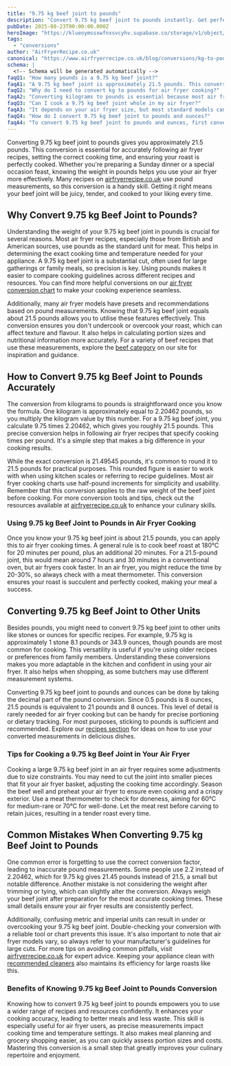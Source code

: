 ```yaml
---
title: "9.75 kg beef joint to pounds"
description: "Convert 9.75 kg beef joint to pounds instantly. Get perfect air fryer cooking times and temperatures for your roast every time."
pubDate: 2025-08-23T00:00:00.000Z
heroImage: "https://klueoymssxwfnxsvcyhv.supabase.co/storage/v1/object/public/Shmucket/9-75-kg-beef-joint-to-pounds.webp"
tags:
  - "conversions"
author: "AirFryerRecipe.co.uk"
canonical: "https://www.airfryerrecipe.co.uk/blog/conversions/kg-to-pounds/9-75-kg-beef-joint-to-pounds"
schema: |
  <!-- Schema will be generated automatically -->
faqQ1: "How many pounds is a 9.75 kg beef joint?"
faqA1: "A 9.75 kg beef joint is approximately 21.5 pounds. This conversion uses the standard factor where 1 kilogram equals about 2.20462 pounds. Knowing this helps you accurately follow air fryer recipes and set cooking times for perfect results every time."
faqQ2: "Why do I need to convert kg to pounds for air fryer cooking?"
faqA2: "Converting kilograms to pounds is essential because most air fryer recipes and guidelines use pound measurements for meat. This ensures you apply the correct cooking time and temperature, preventing under or overcooking. It also makes it easier to use presets on your air fryer and compare different recipes for consistency."
faqQ3: "Can I cook a 9.75 kg beef joint whole in my air fryer?"
faqA3: "It depends on your air fryer size, but most standard models cannot accommodate a whole 9.75 kg beef joint due to its large size. You may need to cut it into smaller pieces that fit the basket, adjusting the cooking time accordingly. Always check your air fryer's capacity and manufacturer instructions for best results."
faqQ4: "How do I convert 9.75 kg beef joint to pounds and ounces?"
faqA4: "To convert 9.75 kg beef joint to pounds and ounces, first convert to pounds (21.5), then multiply the decimal part (0.5) by 16 to get ounces (8 ounces). So, 9.75 kg is approximately 21 pounds and 8 ounces. This level of detail is useful for precise portioning but not usually necessary for air fryer cooking."
---
```

<p>Converting 9.75 kg beef joint to pounds gives you approximately 21.5 pounds. This conversion is essential for accurately following air fryer recipes, setting the correct cooking time, and ensuring your roast is perfectly cooked. Whether you're preparing a Sunday dinner or a special occasion feast, knowing the weight in pounds helps you use your air fryer more effectively. Many recipes on <a href=https://www.airfryerrecipe.co.uk/>airfryerrecipe.co.uk</a> use pound measurements, so this conversion is a handy skill. Getting it right means your beef joint will be juicy, tender, and cooked to your liking every time.</p>

<h2>Why Convert 9.75 kg Beef Joint to Pounds?</h2>
<p>Understanding the weight of your 9.75 kg beef joint in pounds is crucial for several reasons. Most air fryer recipes, especially those from British and American sources, use pounds as the standard unit for meat. This helps in determining the exact cooking time and temperature needed for your appliance. A 9.75 kg beef joint is a substantial cut, often used for large gatherings or family meals, so precision is key. Using pounds makes it easier to compare cooking guidelines across different recipes and resources. You can find more helpful conversions on our <a href=https://www.airfryerrecipe.co.uk/air-fryer-conversion-chart>air fryer conversion chart</a> to make your cooking experience seamless.</p>
<p>Additionally, many air fryer models have presets and recommendations based on pound measurements. Knowing that 9.75 kg beef joint equals about 21.5 pounds allows you to utilise these features effectively. This conversion ensures you don't undercook or overcook your roast, which can affect texture and flavour. It also helps in calculating portion sizes and nutritional information more accurately. For a variety of beef recipes that use these measurements, explore the <a href=https://www.airfryerrecipe.co.uk/recipe-category/beef>beef category</a> on our site for inspiration and guidance.</p>

<h2>How to Convert 9.75 kg Beef Joint to Pounds Accurately</h2>
<p>The conversion from kilograms to pounds is straightforward once you know the formula. One kilogram is approximately equal to 2.20462 pounds, so you multiply the kilogram value by this number. For a 9.75 kg beef joint, you calculate 9.75 times 2.20462, which gives you roughly 21.5 pounds. This precise conversion helps in following air fryer recipes that specify cooking times per pound. It's a simple step that makes a big difference in your cooking results.</p>
<p>While the exact conversion is 21.49545 pounds, it's common to round it to 21.5 pounds for practical purposes. This rounded figure is easier to work with when using kitchen scales or referring to recipe guidelines. Most air fryer cooking charts use half-pound increments for simplicity and usability. Remember that this conversion applies to the raw weight of the beef joint before cooking. For more conversion tools and tips, check out the resources available at <a href=https://www.airfryerrecipe.co.uk/>airfryerrecipe.co.uk</a> to enhance your culinary skills.</p>

<h3>Using 9.75 kg Beef Joint to Pounds in Air Fryer Cooking</h3>
<p>Once you know your 9.75 kg beef joint is about 21.5 pounds, you can apply this to air fryer cooking times. A general rule is to cook beef roast at 180°C for 20 minutes per pound, plus an additional 20 minutes. For a 21.5-pound joint, this would mean around 7 hours and 30 minutes in a conventional oven, but air fryers cook faster. In an air fryer, you might reduce the time by 20-30%, so always check with a meat thermometer. This conversion ensures your roast is succulent and perfectly cooked, making your meal a success.</p>

<h2>Converting 9.75 kg Beef Joint to Other Units</h2>
<p>Besides pounds, you might need to convert 9.75 kg beef joint to other units like stones or ounces for specific recipes. For example, 9.75 kg is approximately 1 stone 8.1 pounds or 343.9 ounces, though pounds are most common for cooking. This versatility is useful if you're using older recipes or preferences from family members. Understanding these conversions makes you more adaptable in the kitchen and confident in using your air fryer. It also helps when shopping, as some butchers may use different measurement systems.</p>
<p>Converting 9.75 kg beef joint to pounds and ounces can be done by taking the decimal part of the pound conversion. Since 0.5 pounds is 8 ounces, 21.5 pounds is equivalent to 21 pounds and 8 ounces. This level of detail is rarely needed for air fryer cooking but can be handy for precise portioning or dietary tracking. For most purposes, sticking to pounds is sufficient and recommended. Explore our <a href=https://www.airfryerrecipe.co.uk/recipes>recipes section</a> for ideas on how to use your converted measurements in delicious dishes.</p>

<h3>Tips for Cooking a 9.75 kg Beef Joint in Your Air Fryer</h3>
<p>Cooking a large 9.75 kg beef joint in an air fryer requires some adjustments due to size constraints. You may need to cut the joint into smaller pieces that fit your air fryer basket, adjusting the cooking time accordingly. Season the beef well and preheat your air fryer to ensure even cooking and a crispy exterior. Use a meat thermometer to check for doneness, aiming for 60°C for medium-rare or 70°C for well-done. Let the meat rest before carving to retain juices, resulting in a tender roast every time.</p>

<h2>Common Mistakes When Converting 9.75 kg Beef Joint to Pounds</h2>
<p>One common error is forgetting to use the correct conversion factor, leading to inaccurate pound measurements. Some people use 2.2 instead of 2.20462, which for 9.75 kg gives 21.45 pounds instead of 21.5, a small but notable difference. Another mistake is not considering the weight after trimming or tying, which can slightly alter the conversion. Always weigh your beef joint after preparation for the most accurate cooking times. These small details ensure your air fryer results are consistently perfect.</p>
<p>Additionally, confusing metric and imperial units can result in under or overcooking your 9.75 kg beef joint. Double-checking your conversion with a reliable tool or chart prevents this issue. It's also important to note that air fryer models vary, so always refer to your manufacturer's guidelines for large cuts. For more tips on avoiding common pitfalls, visit <a href=https://www.airfryerrecipe.co.uk/>airfryerrecipe.co.uk</a> for expert advice. Keeping your appliance clean with <a href=https://www.airfryerrecipe.co.uk/air-fryer-cleaner>recommended cleaners</a> also maintains its efficiency for large roasts like this.</p>

<h3>Benefits of Knowing 9.75 kg Beef Joint to Pounds Conversion</h3>
<p>Knowing how to convert 9.75 kg beef joint to pounds empowers you to use a wider range of recipes and resources confidently. It enhances your cooking accuracy, leading to better meals and less waste. This skill is especially useful for air fryer users, as precise measurements impact cooking time and temperature settings. It also makes meal planning and grocery shopping easier, as you can quickly assess portion sizes and costs. Mastering this conversion is a small step that greatly improves your culinary repertoire and enjoyment.</p>
